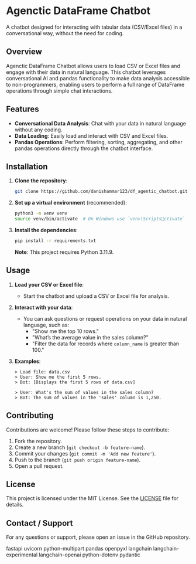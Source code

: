 
# Agenctic DataFrame Chatbot

A chatbot designed for interacting with tabular data (CSV/Excel files) in a conversational way, without the need for coding.

## Overview
Agenctic DataFrame Chatbot allows users to load CSV or Excel files and engage with their data in natural language. This chatbot leverages conversational AI and pandas functionality to make data analysis accessible to non-programmers, enabling users to perform a full range of DataFrame operations through simple chat interactions.

## Features
- **Conversational Data Analysis**: Chat with your data in natural language without any coding.
- **Data Loading**: Easily load and interact with CSV and Excel files.
- **Pandas Operations**: Perform filtering, sorting, aggregating, and other pandas operations directly through the chatbot interface.

## Installation

1. **Clone the repository**:
   ```bash
   git clone https://github.com/danishammar123/df_agentic_chatbot.git
   ```

2. **Set up a virtual environment** (recommended):
   ```bash
   python3 -m venv venv
   source venv/bin/activate  # On Windows use `venv\Scriptsctivate`
   ```

3. **Install the dependencies**:
   ```bash
   pip install -r requirements.txt
   ```

   **Note**: This project requires Python 3.11.9.

## Usage

1. **Load your CSV or Excel file**:
   - Start the chatbot and upload a CSV or Excel file for analysis.

2. **Interact with your data**:
   - You can ask questions or request operations on your data in natural language, such as:
     - "Show me the top 10 rows."
     - "What’s the average value in the sales column?"
     - "Filter the data for records where `column_name` is greater than 100."

3. **Examples**:
   ```plaintext
   > Load file: data.csv
   > User: Show me the first 5 rows.
   > Bot: [Displays the first 5 rows of data.csv]
   
   > User: What's the sum of values in the sales column?
   > Bot: The sum of values in the 'sales' column is 1,250.
   ```

## Contributing

Contributions are welcome! Please follow these steps to contribute:
1. Fork the repository.
2. Create a new branch (`git checkout -b feature-name`).
3. Commit your changes (`git commit -m 'Add new feature'`).
4. Push to the branch (`git push origin feature-name`).
5. Open a pull request.

## License

This project is licensed under the MIT License. See the [LICENSE](LICENSE) file for details.

## Contact / Support

For any questions or support, please open an issue in the GitHub repository.




fastapi
uvicorn
python-multipart
pandas
openpyxl
langchain
langchain-experimental
langchain-openai
python-dotenv
pydantic
